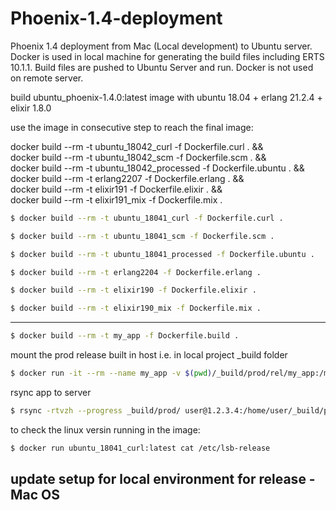 # Phoenix-1.4-deployment
Phoenix 1.4 deployment from Mac (Local development) to Ubuntu server. Docker is used in local machine for generating the build files including ERTS 10.1.1. Build files are pushed to Ubuntu Server and run. Docker is not used on remote server.

build ubuntu_phoenix-1.4.0:latest image with
ubuntu 18.04 + erlang 21.2.4 + elixir 1.8.0

use the image in consecutive step to reach the final image:

docker build --rm -t ubuntu_18042_curl -f Dockerfile.curl . && \
docker build --rm -t ubuntu_18042_scm -f Dockerfile.scm . && \
docker build --rm -t ubuntu_18042_processed -f Dockerfile.ubuntu . && \
docker build --rm -t erlang2207 -f Dockerfile.erlang . && \
docker build --rm -t elixir191 -f Dockerfile.elixir . && \
docker build --rm -t elixir191_mix -f Dockerfile.mix .

```bash
$ docker build --rm -t ubuntu_18041_curl -f Dockerfile.curl .
```

```bash
$ docker build --rm -t ubuntu_18041_scm -f Dockerfile.scm .
```

```bash
$ docker build --rm -t ubuntu_18041_processed -f Dockerfile.ubuntu .
```

```bash
$ docker build --rm -t erlang2204 -f Dockerfile.erlang .
```

```bash
$ docker build --rm -t elixir190 -f Dockerfile.elixir .
```

```bash
$ docker build --rm -t elixir190_mix -f Dockerfile.mix .
```

---

```bash
$ docker build --rm -t my_app -f Dockerfile.build .
```

mount the prod release built in host i.e. in local project _build folder

```bash
$ docker run -it --rm --name my_app -v $(pwd)/_build/prod/rel/my_app:/my_app/_build/prod/rel/my_app my_app
```

rsync app to server

```bash
$ rsync -rtvzh --progress _build/prod/ user@1.2.3.4:/home/user/_build/prod
```

to check the linux versin running in the image:

```bash
$ docker run ubuntu_18041_curl:latest cat /etc/lsb-release
```


## update setup for local environment for release - Mac OS


